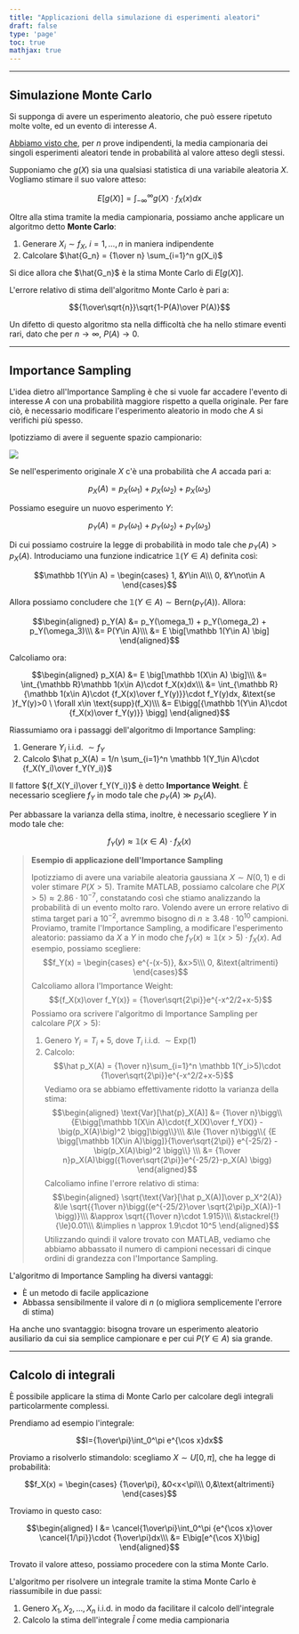 ```yaml
---
title: "Applicazioni della simulazione di esperimenti aleatori"
draft: false
type: 'page'
toc: true
mathjax: true
---
```


---

## Simulazione Monte Carlo

Si supponga di avere un esperimento aleatorio, che può essere ripetuto molte volte, ed un evento di interesse $A$.

[Abbiamo visto che](../limit-theorems#media-campionaria), per $n$ prove indipendenti, la media campionaria dei singoli esperimenti aleatori tende in probabilità al valore atteso degli stessi.

Supponiamo che $g(X)$ sia una qualsiasi statistica di una variabile aleatoria $X$. Vogliamo stimare il suo valore atteso:

$$E[g(X)] = \int_{-\infty}^\infty g(X)\cdot f_X(x)dx$$

Oltre alla stima tramite la media campionaria, possiamo anche applicare un algoritmo detto **Monte Carlo**:

1. Generare $X_i\sim f_X, \ i=1,\ldots,n$ in maniera indipendente
2. Calcolare $\hat{G_n} = {1\over n} \sum_{i=1}^n g(X_i)$

Si dice allora che $\hat{G_n}$ è la stima Monte Carlo di $E[g(X)]$.

L'errore relativo di stima dell'algoritmo Monte Carlo è pari a:

$${1\over\sqrt{n}}\sqrt{1-P(A)\over P(A)}$$

Un difetto di questo algoritmo sta nella difficoltà che ha nello stimare eventi rari, dato che per $n\to\infty$, $P(A)\to0$.

---

## Importance Sampling

L'idea dietro all'Importance Sampling è che si vuole far accadere l'evento di interesse $A$ con una probabilità maggiore rispetto a quella originale. Per fare ciò, è necessario modificare l'esperimento aleatorio in modo che $A$ si verifichi più spesso.

Ipotizziamo di avere il seguente spazio campionario:

![](../images/Pasted%20image%2020230806174901.png)

Se nell'esperimento originale $X$ c'è una probabilità che $A$ accada pari a:

$$p_X(A) = p_X(\omega_1) + p_X(\omega_2) + p_X(\omega_3)$$

Possiamo eseguire un nuovo esperimento $Y$:

$$p_Y(A) = p_Y(\omega_1) + p_Y(\omega_2) + p_Y(\omega_3)$$

Di cui possiamo costruire la legge di probabilità in modo tale che $p_Y(A) > p_X(A)$. Introduciamo una funzione indicatrice $\mathbb 1(Y\in A)$ definita così:

$$\mathbb 1(Y\in A) = \begin{cases}
1, &Y\in A\\\
0, &Y\not\in A
\end{cases}$$

Allora possiamo concludere che $\mathbb 1(Y\in A)\sim\text{Bern}(p_Y(A))$. Allora:

$$\begin{aligned}
p_Y(A) &= p_Y(\omega_1) + p_Y(\omega_2) + p_Y(\omega_3)\\\
&= P(Y\in A)\\\
&= E \big[\mathbb 1(Y\in A) \big]
\end{aligned}$$

Calcoliamo ora:

$$\begin{aligned}
p_X(A) &= E \big[\mathbb 1(X\in A) \big]\\\
&= \int_{\mathbb R}\mathbb 1(x\in A)\cdot f_X(x)dx\\\
&= \int_{\mathbb R}{\mathbb 1(x\in A)\cdot {f_X(x)\over f_Y(y)}}\cdot f_Y(y)dx, &\text{se }f_Y(y)>0 \ \forall x\in \text{supp}(f_X)\\\
&= E\bigg[{\mathbb 1(Y\in A)\cdot {f_X(x)\over f_Y(y)}} \bigg]
\end{aligned}$$

Riassumiamo ora i passaggi dell'algoritmo di Importance Sampling:

1. Generare $Y_i \text{ i.i.d. }\sim f_Y$
2. Calcolo $\hat p_X(A) = 1/n \sum_{i=1}^n \mathbb 1(Y_1\in A)\cdot {f_X(Y_i)\over f_Y(Y_i)}$

Il fattore ${f_X(Y_i)\over f_Y(Y_i)}$ è detto **Importance Weight**. È necessario scegliere $f_Y$ in modo tale che $p_Y(A) \gg p_X(A)$.

Per abbassare la varianza della stima, inoltre, è necessario scegliere $Y$ in modo tale che:

$$f_Y(y) \approx \mathbb 1(x\in A)\cdot f_X(x)$$

> **Esempio di applicazione dell'Importance Sampling**
>
> Ipotizziamo di avere una variabile aleatoria gaussiana $X\sim N(0,1)$ e di voler stimare $P(X>5)$.
> Tramite MATLAB, possiamo calcolare che $P(X>5) \approx 2.86\cdot 10^{-7}$, constatando così che stiamo analizzando la probabilità di un evento molto raro.
> Volendo avere un errore relativo di stima target pari a $10^{-2}$, avremmo bisogno di $n \ge 3.48\cdot10^{10}$ campioni.
> Proviamo, tramite l'Importance Sampling, a modificare l'esperimento aleatorio: passiamo da $X$ a $Y$ in modo che $f_Y(x)\approx\mathbb 1(x>5)\cdot f_X(x)$.
> Ad esempio, possiamo scegliere:
> $$f_Y(x) = \begin{cases}
> e^{-(x-5)}, &x>5\\\
> 0, &\text{altrimenti}
> \end{cases}$$
> Calcoliamo allora l'Importance Weight:
> $${f_X(x)\over f_Y(x)} = {1\over\sqrt{2\pi}}e^{-x^2/2+x-5}$$
> Possiamo ora scrivere l'algoritmo di Importance Sampling per calcolare $P(X>5)$:
> 1. Genero $Y_i=T_i+5$, dove $T_i \text{ i.i.d. } \sim\text{Exp}(1)$
> 2. Calcolo:
    $$\hat p_X(A) = {1\over n}\sum_{i=1}^n \mathbb 1(Y_i>5)\cdot {1\over\sqrt{2\pi}}e^{-x^2/2+x-5}$$
> Vediamo ora se abbiamo effettivamente ridotto la varianza della stima:
> $$\begin{aligned}
> \text{Var}[\hat{p}_X(A)] &= {1\over n}\bigg\\{E\bigg[\mathbb 1(X\in A)\cdot{f_X(X)\over f_Y(X)} -\big(p_X(A)\big)^2 \bigg]\bigg\\}\\\
> &\le {1\over n}\bigg\\{ {E \bigg[\mathbb 1(X\in A)\bigg]}{1\over\sqrt{2\pi}} e^{-25/2} - \big(p_X(A)\big)^2 \bigg\\} \\\
> &= {1\over n}p_X(A)\bigg({1\over\sqrt{2\pi}}e^{-25/2}-p_X(A) \bigg)
> \end{aligned}$$
> Calcoliamo infine l'errore relativo di stima:
> $$\begin{aligned}
> \sqrt{\text{Var}[\hat p_X(A)]\over p_X^2(A)} &\le \sqrt{{1\over n}\bigg({e^{-25/2}\over \sqrt{2\pi}p_X(A)}-1 \bigg)}\\\
> &\approx \sqrt{{1\over n}\cdot 1.915}\\\
> &\stackrel{!}{\le}0.01\\\
> &\implies n \approx 1.9\cdot 10^5
> \end{aligned}$$
> Utilizzando quindi il valore trovato con MATLAB, vediamo che abbiamo abbassato il numero di campioni necessari di cinque ordini di grandezza con l'Importance Sampling.

L'algoritmo di Importance Sampling ha diversi vantaggi:

- È un metodo di facile applicazione
- Abbassa sensibilmente il valore di $n$ (o migliora semplicemente l'errore di stima)

Ha anche uno svantaggio: bisogna trovare un esperimento aleatorio ausiliario da cui sia semplice campionare e per cui $P(Y\in A)$ sia grande.

---

## Calcolo di integrali

È possibile applicare la stima di Monte Carlo per calcolare degli integrali particolarmente complessi.

Prendiamo ad esempio l'integrale:

$$I={1\over\pi}\int_0^\pi e^{\cos x}dx$$

Proviamo a risolverlo stimandolo: scegliamo $X\sim U[0,\pi]$, che ha legge di probabilità:

$$f_X(x) = \begin{cases}
{1\over\pi}, &0<x<\pi\\\
0,&\text{altrimenti}
\end{cases}$$

Troviamo in questo caso:

$$\begin{aligned}
I &= \cancel{1\over\pi}\int_0^\pi {e^{\cos x}\over \cancel{1/\pi}}\cdot {1\over\pi}dx\\\
&= E\big[e^{\cos X}\big]
\end{aligned}$$

Trovato il valore atteso, possiamo procedere con la stima Monte Carlo.

L'algoritmo per risolvere un integrale tramite la stima Monte Carlo è riassumibile in due passi:

1. Genero $X_1,X_2,\ldots,X_n \text{ i.i.d. }$ in modo da facilitare il calcolo dell'integrale
2. Calcolo la stima dell'integrale $\hat I$ come media campionaria
